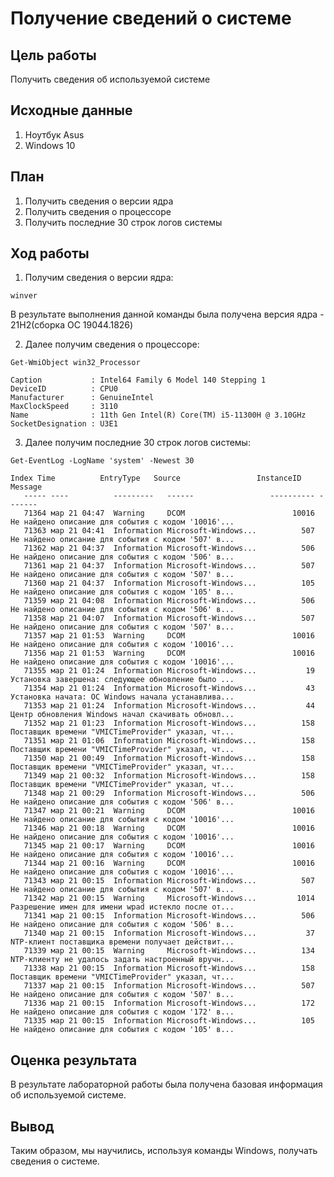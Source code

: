 # Получение сведений о системе

## Цель работы

Получить сведения об используемой системе

## Исходные данные

1. Ноутбук Asus
2. Windows 10

## План

1. Получить сведения о версии ядра
2. Получить сведения о процессоре
3. Получить последние 30 строк логов системы

## Ход работы

1. Получим сведения о версии ядра:

```{PowerShell}
winver
```

В результате выполнения данной команды была получена версия ядра - 21H2(сборка ОС 19044.1826)

2. Далее получим сведения о процессоре:

```{PowerShell}
Get-WmiObject win32_Processor
```

```{PowerShell}
Caption           : Intel64 Family 6 Model 140 Stepping 1
DeviceID          : CPU0
Manufacturer      : GenuineIntel
MaxClockSpeed     : 3110
Name              : 11th Gen Intel(R) Core(TM) i5-11300H @ 3.10GHz
SocketDesignation : U3E1
```

3. Далее получим последние 30 строк логов системы:

```{PowerShell}
Get-EventLog -LogName 'system' -Newest 30
```

```{PowerShell}
Index Time          EntryType   Source                 InstanceID Message
   ----- ----          ---------   ------                 ---------- -------
   71364 мар 21 04:47  Warning     DCOM                        10016 Не найдено описание для события с кодом '10016'...
   71363 мар 21 04:41  Information Microsoft-Windows...          507 Не найдено описание для события с кодом '507' в...
   71362 мар 21 04:37  Information Microsoft-Windows...          506 Не найдено описание для события с кодом '506' в...
   71361 мар 21 04:37  Information Microsoft-Windows...          507 Не найдено описание для события с кодом '507' в...
   71360 мар 21 04:37  Information Microsoft-Windows...          105 Не найдено описание для события с кодом '105' в...
   71359 мар 21 04:08  Information Microsoft-Windows...          506 Не найдено описание для события с кодом '506' в...
   71358 мар 21 04:07  Information Microsoft-Windows...          507 Не найдено описание для события с кодом '507' в...
   71357 мар 21 01:53  Warning     DCOM                        10016 Не найдено описание для события с кодом '10016'...
   71356 мар 21 01:53  Warning     DCOM                        10016 Не найдено описание для события с кодом '10016'...
   71355 мар 21 01:24  Information Microsoft-Windows...           19 Установка завершена: следующее обновление было ...
   71354 мар 21 01:24  Information Microsoft-Windows...           43 Установка начата: ОС Windows начала устанавлива...
   71353 мар 21 01:24  Information Microsoft-Windows...           44 Центр обновления Windows начал скачивать обновл...
   71352 мар 21 01:23  Information Microsoft-Windows...          158 Поставщик времени "VMICTimeProvider" указал, чт...
   71351 мар 21 01:06  Information Microsoft-Windows...          158 Поставщик времени "VMICTimeProvider" указал, чт...
   71350 мар 21 00:49  Information Microsoft-Windows...          158 Поставщик времени "VMICTimeProvider" указал, чт...
   71349 мар 21 00:32  Information Microsoft-Windows...          158 Поставщик времени "VMICTimeProvider" указал, чт...
   71348 мар 21 00:29  Information Microsoft-Windows...          506 Не найдено описание для события с кодом '506' в...
   71347 мар 21 00:21  Warning     DCOM                        10016 Не найдено описание для события с кодом '10016'...
   71346 мар 21 00:18  Warning     DCOM                        10016 Не найдено описание для события с кодом '10016'...
   71345 мар 21 00:17  Warning     DCOM                        10016 Не найдено описание для события с кодом '10016'...
   71344 мар 21 00:16  Warning     DCOM                        10016 Не найдено описание для события с кодом '10016'...
   71343 мар 21 00:15  Information Microsoft-Windows...          507 Не найдено описание для события с кодом '507' в...
   71342 мар 21 00:15  Warning     Microsoft-Windows...         1014 Разрешение имен для имени wpad истекло после от...
   71341 мар 21 00:15  Information Microsoft-Windows...          506 Не найдено описание для события с кодом '506' в...
   71340 мар 21 00:15  Information Microsoft-Windows...           37 NTP-клиент поставщика времени получает действит...
   71339 мар 21 00:15  Warning     Microsoft-Windows...          134 NTP-клиенту не удалось задать настроенный вручн...
   71338 мар 21 00:15  Information Microsoft-Windows...          158 Поставщик времени "VMICTimeProvider" указал, чт...
   71337 мар 21 00:15  Information Microsoft-Windows...          507 Не найдено описание для события с кодом '507' в...
   71336 мар 21 00:15  Information Microsoft-Windows...          172 Не найдено описание для события с кодом '172' в...
   71335 мар 21 00:15  Information Microsoft-Windows...          105 Не найдено описание для события с кодом '105' в...

```

## Оценка результата

В результате лабораторной работы была получена базовая информация об используемой системе.

## Вывод

Таким образом, мы научились, используя команды Windows, получать сведения о системе.
